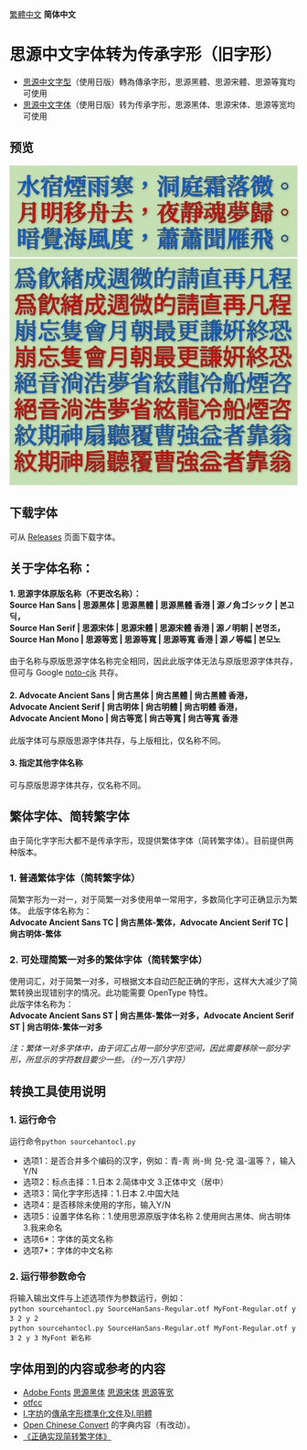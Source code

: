 [繁體中文](https://github.com/GuiWonder/SourceHanToClassic#思源中文字型轉為傳承字形舊字形) **简体中文**
# 思源中文字体转为传承字形（旧字形）
* [思源中文字型](https://github.com/adobe-fonts)（使用日版）轉為傳承字形，思源黑體、思源宋體、思源等寬均可使用 
* [思源中文字体](https://github.com/adobe-fonts)（使用日版）转为传承字形，思源黑体、思源宋体、思源等宽均可使用
## 预览
![image](./pic/Pic01.png)  
![image](./pic/Pic03.png)  
## 下载字体
可从 [Releases](https://github.com/GuiWonder/SourceHanToClassic/releases) 页面下载字体。
## 关于字体名称：
#### 1. 思源字体原版名称（不更改名称）： <br />Source Han Sans | 思源黑体 | 思源黑體 | 思源黑體 香港 | 源ノ角ゴシック | 본고딕，<br />Source Han Serif | 思源宋体 | 思源宋體 | 思源宋體 香港 | 源ノ明朝 | 본명조，<br />Source Han Mono | 思源等宽 | 思源等寬 | 思源等寬 香港 | 源ノ等幅 | 본모노
由于名称与原版思源字体名称完全相同，因此此版字体无法与原版思源字体共存，但可与 Google [noto-cjk](https://github.com/googlefonts/noto-cjk) 共存。
#### 2. Advocate Ancient Sans | 尙古黑体 | 尙古黑體 | 尙古黑體 香港，<br />Advocate Ancient Serif | 尙古明体 | 尙古明體 | 尙古明體 香港，<br />Advocate Ancient Mono | 尙古等宽 | 尙古等寬 | 尙古等寬 香港
此版字体可与原版思源字体共存，与上版相比，仅名称不同。
#### 3. 指定其他字体名称
可与原版思源字体共存，仅名称不同。
## 繁体字体、简转繁字体
由于简化字字形大都不是传承字形，现提供繁体字体（简转繁字体）。目前提供两种版本。
### 1. 普通繁体字体（简转繁字体）
简繁字形为一对一，对于简繁一对多使用单一常用字，多数简化字可正确显示为繁体。
此版字体名称为：<br />
**Advocate Ancient Sans TC | 尙古黑体-繁体，Advocate Ancient Serif TC | 尙古明体-繁体**
### 2. 可处理简繁一对多的繁体字体（简转繁字体）
使用词汇，对于简繁一对多，可根据文本自动匹配正确的字形，这样大大减少了简繁转换出现错别字的情况。此功能需要 OpenType 特性。<br />
此版字体名称为：<br />
**Advocate Ancient Sans ST | 尙古黑体-繁体一对多，Advocate Ancient Serif ST | 尙古明体-繁体一对多**
<br /><br />
*注：繁体一对多字体中，由于词汇占用一部分字形空间，因此需要移除一部分字形，所显示的字符数目要少一些。（约一万八字符）*

## 转换工具使用说明
### 1. 运行命令
运行命令`python sourcehantocl.py`
* 选项1：是否合并多个编码的汉字，例如：青-靑 尚-尙 兑-兌 温-溫等？，输入Y/N
* 选项2：标点击择：1.日本 2.简体中文 3.正体中文（居中）
* 选项3：简化字字形选择：1.日本 2.中国大陆
* 选项4：是否移除未使用的字形，输入Y/N
* 选项5：设置字体名称：1.使用思源原版字体名称 2.使用尙古黑体、尙古明体 3.我来命名
* 选项6*：字体的英文名称
* 选项7*：字体的中文名称
### 2. 运行带参数命令
将输入输出文件与上述选项作为参数运行，例如：<br /> `python sourcehantocl.py SourceHanSans-Regular.otf MyFont-Regular.otf y 3 2 y 2`<br />
`python sourcehantocl.py SourceHanSans-Regular.otf MyFont-Regular.otf y 3 2 y 3 MyFont 新名称`

## 字体用到的内容或参考的内容
* [Adobe Fonts](https://github.com/adobe-fonts) [思源黑体](https://github.com/adobe-fonts/source-han-sans) [思源宋体](https://github.com/adobe-fonts/source-han-serif) [思源等宽](https://github.com/adobe-fonts/source-han-mono)
* [otfcc](https://github.com/caryll/otfcc)
* [I.字坊](https://github.com/ichitenfont)的[傳承字形標準化文件](https://github.com/ichitenfont/inheritedglyphs)及[I.明體](https://github.com/ichitenfont/I.Ming)
* [Open Chinese Convert](https://github.com/BYVoid/OpenCC) 的字典内容（有改动）。
* [《正确实现简转繁字体》](https://ayaka.shn.hk/s2tfont/)
